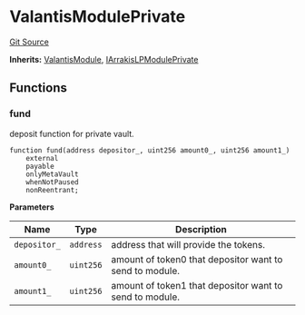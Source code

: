 # ValantisModulePrivate
[Git Source](https://github.com/ArrakisFinance/arrakis-modular/blob/main/src/modules/ValantisSOTModulePrivate.sol)

**Inherits:**
[ValantisModule](/src/abstracts/ValantisSOTModule.sol/abstract.ValantisModule.md), [IArrakisLPModulePrivate](/src/interfaces/IArrakisLPModulePrivate.sol/interface.IArrakisLPModulePrivate.md)


## Functions
### fund

deposit function for private vault.


```solidity
function fund(address depositor_, uint256 amount0_, uint256 amount1_)
    external
    payable
    onlyMetaVault
    whenNotPaused
    nonReentrant;
```
**Parameters**

|Name|Type|Description|
|----|----|-----------|
|`depositor_`|`address`|address that will provide the tokens.|
|`amount0_`|`uint256`|amount of token0 that depositor want to send to module.|
|`amount1_`|`uint256`|amount of token1 that depositor want to send to module.|


